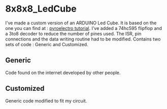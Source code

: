 # 8x8x8_LedCube
I've made a custom version of an ARDUINO Led Cube.
It is based on the one you can find at :
[pyroelectro tutorial](http://www.pyroelectro.com/projects/8x8x8_led_cube/).
I've added a 74hc595 flipflop and a 3to8 decoder to reduce the number
of pines used.
The ISR, pin connections and the data writing routine had to be modified. 
Contains two sets of code : Generic and Customized.

## Generic
Code found on the internet developed by other people.
## Customized
Generic code modified to fit my circuit.
